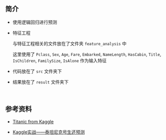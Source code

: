 ##	简介

*	使用逻辑回归进行预测

*	特征工程

	与特征工程相关的文件放在了文件夹 `feature_analysis` 中

	这里使用了 `Pclass`, `Sex`, `Age`, `Fare`, `Embarked`, `NameLength`, `HasCabin`, `Title`, `IsChildren`, `FamilySize`, `IsAlone` 作为输入特征

*	代码放在了 `src` 文件夹下

*	结果放在了 `result` 文件夹下

	<br>

##	参考资料

*	[Titanic from Kaggle](https://www.kaggle.com/c/titanic)

*	[Kaggle实战——泰坦尼克号生还预测](https://mastervan.github.io/2017/04/25/kaggle%E5%AE%9E%E6%88%98%E2%80%94%E2%80%94%E6%B3%B0%E5%9D%A6%E5%B0%BC%E5%85%8B%E5%8F%B7%E7%94%9F%E8%BF%98%E9%A2%84%E6%B5%8B/)
